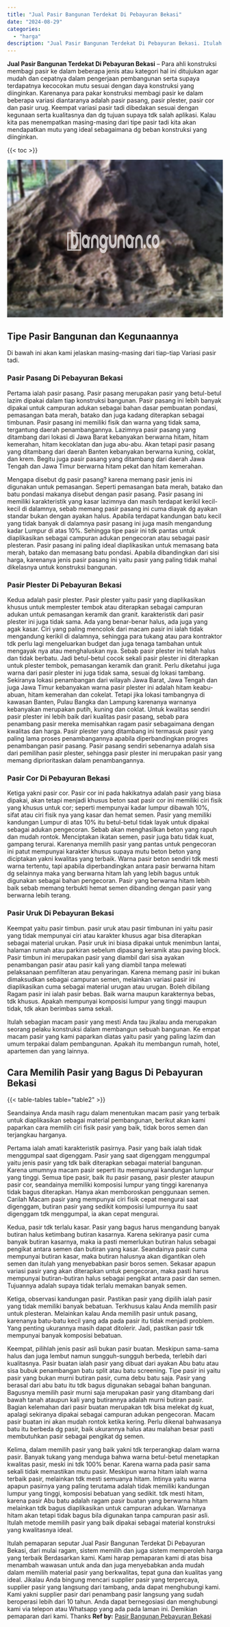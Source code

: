 ```yaml
---
title: "Jual Pasir Bangunan Terdekat Di Pebayuran Bekasi"
date: "2024-08-29"
categories: 
  - "harga"
description: "Jual Pasir Bangunan Terdekat Di Pebayuran Bekasi. Itulah pemaparan seputar Jual Pasir Bangunan Terdekat Di Pebayuran Bekasi, dari mulai ragam, sistem memilih..."
---
```


**Jual Pasir Bangunan Terdekat Di Pebayuran Bekasi** – Para ahli konstruksi membagi pasir ke dalam beberapa jenis atau kategori hal ini ditujukan agar mudah dan cepatnya dalam pengerjaan pembangunan serta supaya terdapatnya kecocokan mutu sesuai dengan daya konstruksi yang diinginkan. Karenanya para pakar konstruksi membagi pasir ke dalam beberapa variasi diantaranya adalah pasir pasang, pasir plester, pasir cor dan pasir urug. Keempat variasi pasir tadi dibedakan sesuai dengan kegunaan serta kualitasnya dan dg tujuan supaya tdk salah aplikasi. Kalau kita pas menempatkan masing-masing dari tipe pasir tadi kita akan mendapatkan mutu yang ideal sebagaimana dg beban konstruksi yang diinginkan.

{{< toc >}}

![Jual Pasir Bangunan Terdekat Di Pebayuran Bekasi](/images/jual-pasir-bangunan-71.png)

## Tipe Pasir Bangunan dan Kegunaannya

Di bawah ini akan kami jelaskan masing-masing dari tiap-tiap Variasi pasir tadi.

### Pasir Pasang Di Pebayuran Bekasi

Pertama ialah pasir pasang. Pasir pasang merupakan pasir yang betul-betul lazim dipakai dalam tiap konstruksi bangunan. Pasir pasang ini lebih banyak dipakai untuk campuran adukan sebagai bahan dasar pembuatan pondasi, pemasangan bata merah, batako dan juga kadang diterapkan sebagai timbunan. Pasir pasang ini memiliki fisik dan warna yang tidak sama, tergantung daerah penambangannya. Lazimnya pasir pasang yang ditambang dari lokasi di Jawa Barat kebanyakan berwarna hitam, hitam kemerahan, hitam kecoklatan dan juga abu-abu. Akan tetapi pasir pasang yang ditambang dari daerah Banten kebanyakan berwarna kuning, coklat, dan krem. Begitu juga pasir pasang yang ditambang dari daerah Jawa Tengah dan Jawa Timur berwarna hitam pekat dan hitam kemerahan.

Mengapa disebut dg pasir pasang? karena memang pasir jenis ini digunakan untuk pemasangan. Seperti pemasangan bata merah, batako dan batu pondasi makanya disebut dengan pasir pasang. Pasir pasang ini memiliki karakteristik yang kasar lazimnya dan masih terdapat kerikil kecil-kecil di dalamnya, sebab memang pasir pasang ini cuma diayak dg ayakan standar bukan dengan ayakan halus. Apabila terdapat kandungan batu kecil yang tidak banyak di dalamnya pasir pasang ini juga masih mengandung kadar Lumpur di atas 10%. Sehingga tipe pasir ini tdk pantas untuk diaplikasikan sebagai campuran adukan pengecoran atau sebagai pasir plesteran. Pasir pasang ini paling ideal diaplikasikan untuk memasang bata merah, batako dan memasang batu pondasi. Apabila dibandingkan dari sisi harga, karenanya jenis pasir pasang ini yaitu pasir yang paling tidak mahal dikelasnya untuk konstruksi bangunan.

### Pasir Plester Di Pebayuran Bekasi

Kedua adalah pasir plester. Pasir plester yaitu pasir yang diaplikasikan khusus untuk memplester tembok atau diterapkan sebagai campuran adukan untuk pemasangan keramik dan granit. karakteristik dari pasir plester ini juga tidak sama. Ada yang benar-benar halus, ada juga yang agak kasar. Ciri yang paling mencolok dari macam pasir ini ialah tidak mengandung kerikil di dalamnya, sehingga para tukang atau para kontraktor tdk perlu lagi mengeluarkan budget dan juga tenaga tambahan untuk mengayak nya atau menghaluskan nya. Sebab pasir plester ini telah halus dan tidak berbatu. Jadi betul-betul cocok sekali pasir plester ini diterapkan untuk plester tembok, pemasangan keramik dan granit. Perlu diketahui juga warna dari pasir plester ini juga tidak sama, sesuai dg lokasi tambang. Sekiranya lokasi penambangan dari wilayah Jawa Barat, Jawa Tengah dan juga Jawa Timur kebanyakan warna pasir plester ini adalah hitam keabu-abuan, hitam kemerahan dan cokelat. Tetapi jika lokasi tambangnya di kawasan Banten, Pulau Bangka dan Lampung karenanya warnanya kebanyakan merupakan putih, kuning dan coklat. Untuk kwalitas sendiri pasir plester ini lebih baik dari kualitas pasir pasang, sebab para penambang pasir mereka memisahkan ragam pasir sebagaimana dengan kwalitas dan harga. Pasir plester yang ditambang ini termasuk pasir yang paling lama proses penambangannya apabila diperbandingkan progres penambangan pasir pasang. Pasir pasang sendiri sebenarnya adalah sisa dari pemilihan pasir plester, sehingga pasir plester ini merupakan pasir yang memang diprioritaskan dalam penambangannya.

### Pasir Cor Di Pebayuran Bekasi

Ketiga yakni pasir cor. Pasir cor ini pada hakikatnya adalah pasir yang biasa dipakai, akan tetapi menjadi khusus beton saat pasir cor ini memiliki ciri fisik yang khusus untuk cor; seperti mempunyai kadar lumpur dibawah 10%, sifat atau ciri fisik nya yang kasar dan hemat semen. Pasir yang memiliki kandungan Lumpur di atas 10% itu betul-betul tidak layak untuk dipakai sebagai adukan pengecoran. Sebab akan menghasilkan beton yang rapuh dan mudah rontok. Menciptakan ikatan semen, pasir juga batu tidak kuat, gampang terurai. Karenanya memilih pasir yang pantas untuk pengecoran ini patut mempunyai karakter khusus supaya mutu beton beton yang diciptakan yakni kwalitas yang terbaik. Warna pasir beton sendiri tdk mesti warna tertentu, tapi apabila diperbandingkan antara pasir berwarna hitam dg selainnya maka yang berwarna hitam lah yang lebih bagus untuk digunakan sebagai bahan pengecoran. Pasir yang berwarna hitam lebih baik sebab memang terbukti hemat semen dibanding dengan pasir yang berwarna lebih terang.

### Pasir Uruk Di Pebayuran Bekasi

Keempat yaitu pasir timbun. pasir uruk atau pasir timbunan ini yaitu pasir yang tidak mempunyai ciri atau karakter khusus agar bisa diterapkan sebagai material urukan. Pasir uruk ini biasa dipakai untuk menimbun lantai, halaman rumah atau parkiran sebelum dipasang keramik atau paving block. Pasir timbun ini merupakan pasir yang diambil dari sisa ayakan penambangan pasir atau pasir kali yang diambil tanpa melewati pelaksanaan pemfilteran atau penyaringan. Karena memang pasir ini bukan dimaksudkan sebagai campuran semen, melainkan variasi pasir ini diaplikasikan cuma sebagai material urugan atau urugan. Boleh dibilang Ragam pasir ini ialah pasir bebas. Baik warna maupun karakternya bebas, tdk khusus. Apakah mempunyai komposisi lumpur yang tinggi maupun tidak, tdk akan berimbas sama sekali.

Itulah sebagian macam pasir yang mesti Anda tau jikalau anda merupakan seorang pelaku konstruksi dalam membangun sebuah bangunan. Ke empat macam pasir yang kami paparkan diatas yaitu pasir yang paling lazim dan umum terpakai dalam pembangunan. Apakah itu membangun rumah, hotel, apartemen dan yang lainnya.

## Cara Memilih Pasir yang Bagus Di Pebayuran Bekasi

{{< table-tables table="table2" >}}

Seandainya Anda masih ragu dalam menentukan macam pasir yang terbaik untuk diaplikasikan sebagai material pembangunan, berikut akan kami paparkan cara memilih ciri fisik pasir yang baik, tidak boros semen dan terjangkau harganya.

Pertama ialah amati karakteristik pasirnya. Pasir yang baik ialah tidak menggumpal saat digenggam. Pasir yang saat digenggam menggumpal yaitu jenis pasir yang tdk baik diterapkan sebagai material bangunan. Karena umumnya macam pasir seperti itu mempunyai kandungan lumpur yang tinggi. Semua tipe pasir, baik itu pasir pasang, pasir plester ataupun pasir cor, seandainya memiliki komposisi lumpur yang tinggi karenanya tidak bagus diterapkan. Hanya akan memboroskan penggunaan semen. Carilah Macam pasir yang mempunyai ciri fisik cepat mengurai saat digenggam, butiran pasir yang sedikit komposisi lumpurnya itu saat digenggam tdk menggumpal, ia akan cepat mengurai.

Kedua, pasir tdk terlalu kasar. Pasir yang bagus harus mengandung banyak butiran halus ketimbang butiran kasarnya. Karena sekiranya pasir cuma banyak butiran kasarnya, maka ia pasti memerlukan butiran halus sebagai pengikat antara semen dan butiran yang kasar. Seandainya pasir cuma mempunyai butiran kasar, maka butiran halusnya akan digantikan oleh semen dan itulah yang menyebabkan pasir boros semen. Sekasar apapun variasi pasir yang akan diterapkan untuk pengecoran, maka pasti harus mempunyai butiran-butiran halus sebagai pengikat antara pasir dan semen. Tujuannya adalah supaya tidak terlalu memakan banyak semen.

Ketiga, observasi kandungan pasir. Pastikan pasir yang dipilih ialah pasir yang tidak memiliki banyak bebatuan. Terkhusus kalau Anda memilih pasir untuk plesteran. Melainkan kalau Anda memilih pasir untuk pasang, karenanya batu-batu kecil yang ada pada pasir itu tidak menjadi problem. Yang penting ukurannya masih dapat ditolerir. Jadi, pastikan pasir tdk mempunyai banyak komposisi bebatuan.

Keempat, pilihlah jenis pasir asli bukan pasir buatan. Meskipun sama-sama halus dan juga lembut namun sungguh-sungguh berbeda, terlebih dari kualitasnya. Pasir buatan ialah pasir yang dibuat dari ayakan Abu batu atau sisa bubuk penambangan batu split atau batu screening. Tipe pasir ini yaitu pasir yang bukan murni butiran pasir, cuma debu batu saja. Pasir yang berasal dari abu batu itu tdk bagus digunakan sebagai bahan bangunan. Bagusnya memilih pasir murni saja merupakan pasir yang ditambang dari bawah tanah ataupun kali yang butirannya adalah murni butiran pasir. Bagian kelemahan dari pasir buatan merupakan tdk bisa melekat dg kuat, apalagi sekiranya dipakai sebagai campuran adukan pengecoran. Macam pasir buatan ini akan mudah rontok ketika kering. Perlu dikenal bahwasanya batu itu berbeda dg pasir, baik ukurannya halus atau malahan besar pasti membutuhkan pasir sebagai pengikat dg semen.

Kelima, dalam memilih pasir yang baik yakni tdk terperangkap dalam warna pasir. Banyak tukang yang menduga bahwa warna betul-betul menetapkan kwalitas pasir, meski ini tdk 100% benar. Karena warna pada pasir sama sekali tidak memastikan mutu pasir. Meskipun warna hitam ialah warna terbaik pasir, melainkan tdk mesti semuanya hitam. Intinya yaitu warna apapun pasirnya yang paling terutama adalah tidak memiliki kandungan lumpur yang tinggi, komposisi bebatuan yang sedikit. tdk mesti hitam, karena pasir Abu batu adalah ragam pasir buatan yang berwarna hitam melainkan tdk bagus diaplikasikan untuk campuran adukan. Warnanya hitam akan tetapi tidak bagus bila digunakan tanpa campuran pasir asli. Itulah metode memilih pasir yang baik dipakai sebagai material konstruksi yang kwalitasnya ideal.

Itulah pemaparan seputar Jual Pasir Bangunan Terdekat Di Pebayuran Bekasi, dari mulai ragam, sistem memilih dan juga sistem memperoleh harga yang terbaik Berdasarkan kami. Kami harap pemaparan kami di atas bisa menambah wawasan untuk anda dan juga menyebabkan anda mudah dalam memilih material pasir yang berkwalitas, tepat guna dan kualitas yang ideal. Jikalau Anda bingung mencari supplier pasir yang terpercaya, supplier pasir yang langsung dari tambang, anda dapat menghubungi kami. Kami yakni supplier pasir dari penambang pasir langsung yang sudah beroperasi lebih dari 10 tahun. Anda dapat bernegosiasi dan menghubungi kami via telepon atau Whatsapp yang ada pada laman ini. Demikian pemaparan dari kami. Thanks
**Ref by:** [Pasir Bangunan Pebayuran Bekasi](https://id.wikipedia.org/wiki/Pasir)
